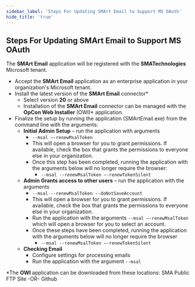 ```yaml
---
sidebar_label: 'Steps For Updating SMArt Email to Support MS OAuth'
hide_title: 'true'
---
```


## Steps For Updating SMArt Email to Support MS OAuth

The **SMArt Email** application will be registered with the **SMATechnologies** Microsoft tenant.

* Accept the **SMArt Email** application as an enterprise application in your organization's Microsoft tenant.
* Install the latest version of the **SMArt Email** connector*
    * Select version **20** or above
    * Installation of the **SMArt Email** connector can be managed with the **OpCon Web Installer** (OWI)* application.
* Finalize the setup by running the application (SMArtEmail.exe) from the command line with the arguments:
    * **Initial Admin Setup** – run the application with arguments
        * `--msal –-renewMsalToken`
        * This will open a browser for you to grant permissions. If available, check the box that grants the permissions to everyone else in your organization.
        * Once this step has been completed, running the application with the arguments below will no longer require the browser:
            * `--msal --renewMsalToken –-renewTokenSilent`
    * **Admin Grants access to other users** – run the application with the arguments
        * `--msal --renewMsalToken --doNotSaveAccount`
        * This will open a browser for you to grant permissions. If available, check the box that grants the permissions to everyone else in your organization.
        * Run the application with the arguments `--msal –-renewMsalToken` which will open a browser for you to select an account.
        * Once these steps have been completed, running the application with the arguments below will no longer require the browser
            * `--msal --renewMsalToken –-renewTokenSilent`
    * **Checking Email**
        * Configure settings for processing emails
        * Run the application with the argument `--msal`

*The **OWI** application can be downloaded from these locations: SMA Public FTP Site -OR- Github